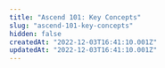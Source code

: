 ```yaml
---
title: "Ascend 101: Key Concepts"
slug: "ascend-101-key-concepts"
hidden: false
createdAt: "2022-12-03T16:41:10.001Z"
updatedAt: "2022-12-03T16:41:10.001Z"
---
```

